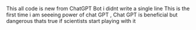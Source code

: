 This all code is new from ChatGPT Bot i didnt write a single line 
This is the first time i am seeeing power of chat GPT , 
Chat GPT is beneficial but dangerous thats true if scientists start playing with it
